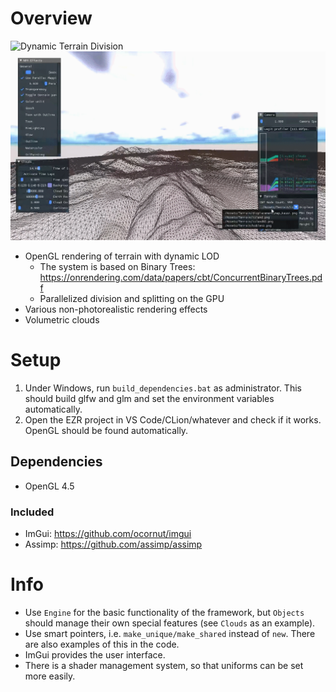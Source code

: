 
# Overview
![Dynamic Terrain Division](https://github.com/PlayingThat/EZR/blob/main/EZR.gif)
![Non-photorealistic rendering effects](https://github.com/PlayingThat/EZR/blob/main/NPR.gif)

-   OpenGL rendering of terrain with dynamic LOD
    -   The system is based on Binary Trees: https://onrendering.com/data/papers/cbt/ConcurrentBinaryTrees.pdf
    -   Parallelized division and splitting on the GPU
-   Various non-photorealistic rendering effects
-   Volumetric clouds

# Setup

1.  Under Windows, run  `build_dependencies.bat`  as administrator. This should build glfw and glm and set the environment variables automatically.
2.  Open the EZR project in VS Code/CLion/whatever and check if it works. OpenGL should be found automatically.

## Dependencies

-   OpenGL 4.5

### Included

-   ImGui: https://github.com/ocornut/imgui
-   Assimp: https://github.com/assimp/assimp

# Info

-   Use  `Engine`  for the basic functionality of the framework, but  `Objects`  should manage their own special features (see  `Clouds`  as an example).
-   Use smart pointers, i.e.  `make_unique/make_shared`  instead of  `new`. There are also examples of this in the code.
-   ImGui provides the user interface.
-   There is a shader management system, so that uniforms can be set more easily.